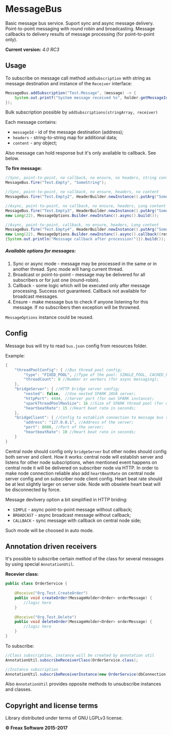 MessageBus
============

Basic message bus service. Suport sync and async message delivery. Point-to-point 
messaging with round robin and broadcasting. Message callbacks to delivery results 
of message processing (for point-to-point only). 

**Current version:** *4.0 RC3*

## Usage

To subscribe on message call method `addSubscription` with string as message destination and instance of the `Receiver` interface:

```java
MessageBus.addSubscription("Test.Message", (message) -> {
    System.out.printf("System message received %s", holder.getMessageId());
});
```

Bulk subscription possible by `addSubscriptions(stringArray, receiver)`

Each message contains:
 * `messageId` - id of the message destination (address);
 * `headers` - string-to-string map for additional data;
 * `content` - any object;

Also message can hold response but it's only available to callback. See below.

**To fire message:**

```java
//Sync, point-to-point, no callback, no ensure, no headers, string content
MessageBus.fire("Test.Empty", "SomeString");

//Sync, point-to-point, no callback, no ensure, headers, no content
MessageBus.fire("Test.Empty2", HeaderBuilder.newInstance().putArg("SomeHeader", "value").build(), null);

//Async, point-to-point, no callback, no ensure, headers, Long content
MessageBus.fire("Test.Empty3", HeaderBuilder.newInstance().putArg("SomeHeader", "value").build(), 
new Long(22), MessageOptions.Builder.newInstanc().async().build());

//Async, point-to-point, callback, no ensure, headers, Long content
MessageBus.fire("Test.Empty4", HeaderBuilder.newInstance().putArg("SomeHeader", "value").build(), 
new Long(22), MessageOptions.Builder.newInstanc().async().callback((response) -> 
{System.out.println("Messsage callback after procession!")}).build());
```

##### Available options for messages:
1. Sync or async mode - message may be processed in the same or in another thread. Sync mode will hang current thread.
2. Broadcast or point-to-point - message may be delivered for all subscribers or for just one (round-robin).
3. Callback - some logic which will be executed only after message processing. Success not guaranteed. Callback not available for broadcast messages.
4. Ensure - make message bus to check if anyone listening for this message. If no subscribers then exception will be throwned.

`MessageOptions` instance could be reused.

## Config

Message bus will try to read `bus.json` config from resources folder.

Example:
```java
{
    "threadPoolConfig": { //Bus thread pool config;
        "type": "FIXED_POOL", //Type of the pool: SINGLE_POOL, CACHED_POOL, FIXED_POOL or FORK_JOIN_POOL;
        "threadCount": 8 //Number or workers (for async messaging);
    },
    "bridgeServer": { //HTTP bridge server config;
        "nested": false,  //Use nested SPARK JAVA server;
        "httpPort": 4444, //Server port (for own SPARK instance);
        "sparkThreadPoolMaxSize": 16 //Size of SPARK thread pool (for own SPARK instance);
        "heartbeatRate": 15 //Heart beat rate in seconds;
    },
    "bridgeClient": { //Config to establish connection to message bus server;
        "address": "127.0.0.1", //Address of the server;
        "port": 8080, //Port of the server;
        "heartbeatRate": 10 //Heart beat rate in seconds;
    }
}
```

Central node should config only `bridgeServer` but other nodes should config both server and client. How it works: central node will establish server and listens for other node subscriptions, when mentioned event happens on central node it will be delivered on subscriber node via HTTP. In order to make node connection reliable also add `heartBeatRate` on central node server config and on subscriber node client config. Heart beat rate should be at lest slightly larger on server side. Node with obselete heart beat will be disconnected by force.

Message devlivery option a bit simplified in HTTP briding:
 * `SIMPLE` - async point-to-point message without callback;
 * `BROADCAST` - async broadcast message without callback;
 * `CALLBACK` - sync message with callback on central node side;

Such mode will be choosed in auto mode.

## Annotation driven receivers

It's possible to subscribe certain method of the class for several messages by using special `AnnotationUtil`.

**Recevier class:**
```java
public class OrderService {
    
    @Receive("Org.Test.CreateOrder")
    public void createOrder(MessageHolder<Order> orderMessage) {
        //logic here
    }
    
    @Receive("Org.Test.Delete")
    public void deleteOrder(MessageHolder<Order> orderMessage) {
        //logic here
    }
}
```

To subscribe:
```java
//Class subscription, instance will be created by annotation util
AnnotationUtil.subscribeReceiverClass(OrderService.class);

//Instance subscription
AnnotationUtil.subscribeReceiverInstance(new OrderService(dbConnection));
```

Also `AnnotationUtil` provides opposite methods to unsubscribe instances and classes.

## Copyright and license terms

Library distributed under terms of GNU LGPLv3 license.

**© Freax Software 2015-2017**